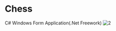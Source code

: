 # Chess
 C# Windows Form Application(.Net Freework)
![2](https://github.com/Aakcayy/Chess/assets/124554775/7f9639af-28b1-4426-aad3-4412556d5bfe)
